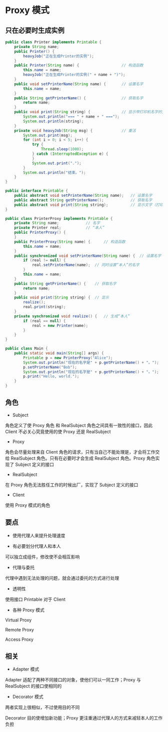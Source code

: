 # Proxy 模式

## 只在必要时生成实例

```java
public class Printer implements Printable {
    private String name;
    public Printer() {
        heavyJob("正在生成Printer的实例");
    }
    public Printer(String name) {                   // 构造函数
        this.name = name;
        heavyJob("正在生成Printer的实例(" + name + ")");
    }
    public void setPrinterName(String name) {       // 设置名字
        this.name = name;
    }
    public String getPrinterName() {                // 获取名字
        return name;
    }
    public void print(String string) {              // 显示带打印机名字的文字
        System.out.println("=== " + name + " ===");
        System.out.println(string);
    }
    private void heavyJob(String msg) {             // 重活
        System.out.print(msg);
        for (int i = 0; i < 5; i++) {
            try {
                Thread.sleep(1000);
            } catch (InterruptedException e) {
            }
            System.out.print(".");
        }
        System.out.println("结束。");
    }
}

public interface Printable {
    public abstract void setPrinterName(String name);   // 设置名字
    public abstract String getPrinterName();            // 获取名字
    public abstract void print(String string);          // 显示文字（打印输出）
}

public class PrinterProxy implements Printable {
    private String name;            // 名字
    private Printer real;           // “本人”
    public PrinterProxy() {
    }
    public PrinterProxy(String name) {      // 构造函数
        this.name = name;
    }
    public synchronized void setPrinterName(String name) {  // 设置名字
        if (real != null) {
            real.setPrinterName(name);  // 同时设置“本人”的名字
        }
        this.name = name;
    }
    public String getPrinterName() {    // 获取名字
        return name;
    }
    public void print(String string) {  // 显示
        realize();
        real.print(string);
    }
    private synchronized void realize() {   // 生成“本人”
        if (real == null) {
            real = new Printer(name);
        }
    }
}

public class Main {
    public static void main(String[] args) {
        Printable p = new PrinterProxy("Alice");
        System.out.println("现在的名字是" + p.getPrinterName() + "。");
        p.setPrinterName("Bob");
        System.out.println("现在的名字是" + p.getPrinterName() + "。");
        p.print("Hello, world.");
    }
}
```

## 角色

- Subject

角色定义了使 Proxy 角色 和 RealSubject 角色之间具有一致性的接口，因此 Client 不必关心究竟使用的使 Proxy 还是 RealSubject

- Proxy

角色会尽量处理来自 Client 角色的请求，只有当自己不能处理是，才会将工作交给 RealSubject 角色。只有在必要时才会生成 RealSubject 角色。Proxy 角色实现了 Subject 定义的接口

- RealSubject

在 Proxy 角色无法胜任工作的时候出厂，实现了 Subject 定义的接口

- Client

使用 Proxy 模式的角色

## 要点

- 使用代理人来提升处理速度

- 有必要划分代理人和本人

可以独立成组件，修改使不会相互影响

- 代理与委托

代理中遇到无法处理的问题，就会通过委托的方式进行处理

- 透明性

使用接口 Printable 对于 Client

- 各种 Proxy 模式

Virtual Proxy

Remote Proxy

Access Proxy

## 相关

- Adapter 模式

Adapter 适配了两种不同接口的对象，使他们可以一同工作；Proxy 与 RealSubject 的接口使相同的

- Decorator 模式

两者实现上很相似，不过使用目的不同

Decorator 目的使增加新功能；Proxy 更注重通过代理人的方式来减轻本人的工作负担